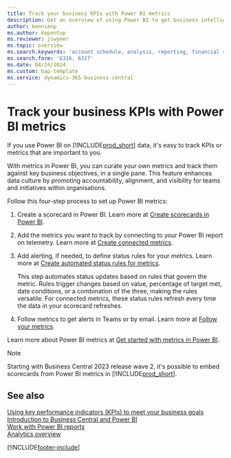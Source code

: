 ```yaml
---
title: Track your business KPIs with Power BI metrics
description: Get an overview of using Power BI to get business intelligence and KPIs from your Business Central data.
author: kennienp
ms.author: kepontop
ms.reviewer: jswymer
ms.topic: overview
ms.search.keywords: 'account schedule, analysis, reporting, financial report, business intelligence, KPI'
ms.search.form: '6316, 6317'
ms.date: 04/24/2024
ms.custom: bap-template
ms.service: dynamics-365-business-central
---
```


# <a name="track-your-business-kpis-with-power-bi-metrics"></a>Track your business KPIs with Power BI metrics

If you use Power BI on [!INCLUDE[prod_short](includes/prod_short.md)] data, it's easy to track KPIs or metrics that are important to you.

With metrics in Power BI, you can curate your own metrics and track them against key business objectives, in a single pane. This feature enhances data culture by promoting accountability, alignment, and visibility for teams and initiatives within organisations.

Follow this four-step process to set up Power BI metrics:

1. Create a scorecard in Power BI. Learn more at [Create scorecards in Power BI](/power-bi/create-reports/service-goals-create).  
2. Add the metrics you want to track by connecting to your Power BI report on telemetry. Learn more at [Create connected metrics](/power-bi/create-reports/service-goals-create-connected).  
3. Add alerting, if needed, to define status rules for your metrics. Learn more at [Create automated status rules for metrics](/power-bi/create-reports/service-metrics-status-rules).  

    This step automates status updates based on rules that govern the metric. Rules trigger changes based on value, percentage of target met, date conditions, or a combination of the three, making the rules versatile. For connected metrics, these status rules refresh every time the data in your scorecard refreshes.
4. Follow metrics to get alerts in Teams or by email. Learn more at [Follow your metrics](/power-bi/create-reports/service-metrics-follow).  

Learn more about Power BI metrics at [Get started with metrics in Power BI](/power-bi/create-reports/service-goals-introduction).

> [!NOTE]
> Starting with Business Central 2023 release wave 2, it's possible to embed scorecards from Power BI metrics in [!INCLUDE[prod_short](includes/prod_short.md)].

## <a name="see-also"></a>See also

[Using key performance indicators (KPIs) to meet your business goals](analytics-about-kpis.md)  
[Introduction to Business Central and Power BI](admin-powerbi.md)  
[Work with Power BI reports](across-working-with-powerbi.md)  
[Analytics overview](reports-bi-reporting.md)  

[!INCLUDE[footer-include](includes/footer-banner.md)]
